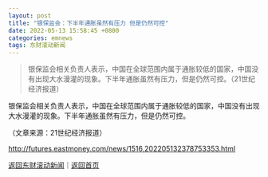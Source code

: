 ```yaml
---
layout: post
title: "银保监会：下半年通胀虽然有压力 但是仍然可控"
date: 2022-05-13 15:58:45 +0800
categories: emnews
tags: 东财滚动新闻
---
```

> 银保监会相关负责人表示，中国在全球范围内属于通胀较低的国家，中国没有出现大水漫灌的现象。下半年通胀虽然有压力，但是仍然可控。（21世纪经济报道）

<p>银保监会相关负责人表示，中国在全球范围内属于通胀较低的国家，中国没有出现大水漫灌的现象。下半年通胀虽然有压力，但是仍然可控。</p>
 <p></p><p class="em_media">（文章来源：21世纪经济报道）</p>

<http://futures.eastmoney.com/news/1516,202205132378753353.html>

[返回东财滚动新闻](//finews.withounder.com/emnews/)｜[返回首页](//finews.withounder.com/)